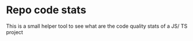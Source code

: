 # Repo code stats

This is a small helper tool to see what are the code quality stats of a JS/ TS project
